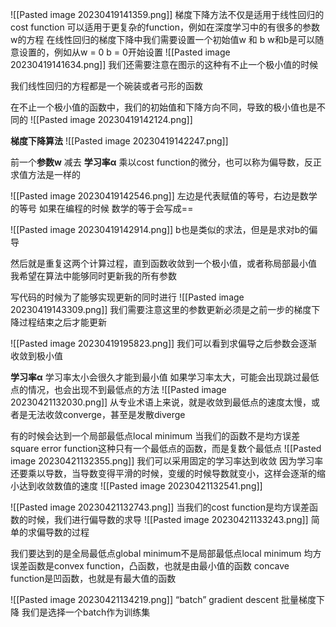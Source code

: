 ![[Pasted image 20230419141359.png]]
梯度下降方法不仅是适用于线性回归的cost function
可以适用于更复杂的function，例如在深度学习中的有很多的参数w的方程
在线性回归的梯度下降中我们需要设置一个初始值w 和 b
w和b是可以随意设置的，例如从w = 0 b = 0开始设置
![[Pasted image 20230419141634.png]]
我们还需要注意在图示的这种有不止一个极小值的时候

我们线性回归的方程都是一个碗装或者弓形的函数

在不止一个极小值的函数中，我们的初始值和下降方向不同，导致的极小值也是不同的
![[Pasted image 20230419142124.png]]

**梯度下降算法**
![[Pasted image 20230419142247.png]]

前一个**参数w** 减去 **学习率α** 乘以cost function的微分，也可以称为偏导数，反正求值方法是一样的

![[Pasted image 20230419142546.png]]
左边是代表赋值的等号，右边是数学的等号
如果在编程的时候 数学的等于会写成==

![[Pasted image 20230419142914.png]]
b也是类似的求法，但是是求对b的偏导

然后就是重复这两个计算过程，直到函数收敛到一个极小值，或者称局部最小值
我希望在算法中能够同时更新我的所有参数

写代码的时候为了能够实现更新的同时进行
![[Pasted image 20230419143309.png]]
我们需要注意这里的参数更新必须是之前一步的梯度下降过程结束之后才能更新

![[Pasted image 20230419195823.png]]
我们可以看到求偏导之后参数会逐渐收敛到极小值

**学习率α**
学习率太小会很久才能到最小值
如果学习率太大，可能会出现跳过最低点的情况，也会出现不到最低点的方法
![[Pasted image 20230421132030.png]]
从专业术语上来说，就是收敛到最低点的速度太慢，或者是无法收敛converge，甚至是发散diverge

有的时候会达到一个局部最低点local minimum
当我们的函数不是均方误差square error function这种只有一个最低点的函数，而是复数个最低点
![[Pasted image 20230421132355.png]]
我们可以采用固定的学习率达到收敛
因为学习率还要乘以导数，当导数变得平滑的时候，变缓的时候导数就变小，这样会逐渐的缩小达到收敛数值的速度
![[Pasted image 20230421132541.png]]

![[Pasted image 20230421132743.png]]
当我们的cost function是均方误差函数的时候，我们进行偏导数的求导
![[Pasted image 20230421133243.png]]
简单的求偏导数的过程

我们要达到的是全局最低点global minimum不是局部最低点local minimum
均方误差函数是convex function，凸函数，也就是由最小值的函数
concave function是凹函数，也就是有最大值的函数

![[Pasted image 20230421134219.png]]
“batch” gradient descent
批量梯度下降
我们是选择一个batch作为训练集

